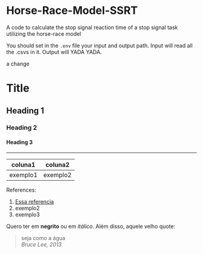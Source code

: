 # Horse-Race-Model-SSRT
A code to calculate the stop signal reaction time of a stop signal task utilizing the horse-race model

You should set in the `.env` file your input and output path. Input will read all the .csvs in it. Output will YADA YADA.

a change

# Title
## Heading 1
### Heading 2
#### Heading 3

---

| coluna1  | coluna2  |
|----------|----------|
| exemplo1 | exemplo2 |


References:
1. [Essa referencia](www.google.com)
2. exemplo2
3. exemplo3

Quero ter em **negrito** ou em _itálico_. Além disso, aquele velho quote:
> seja como a água  
> _Bruce Lee, 2013_
